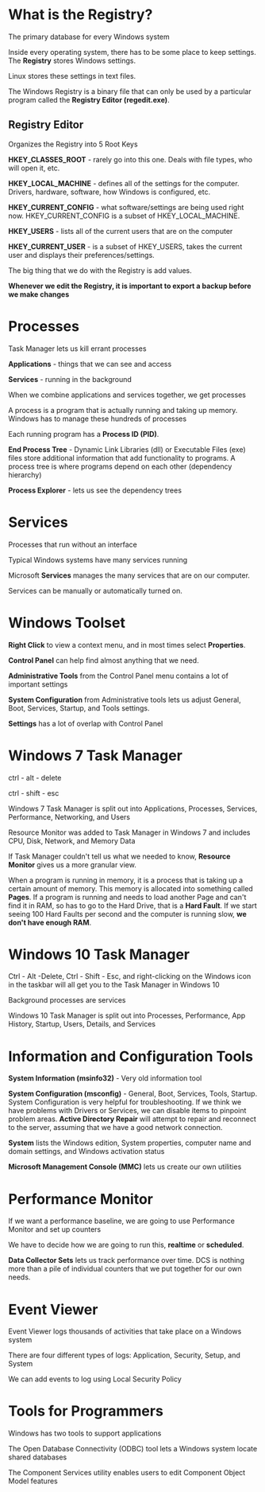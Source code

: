 # What is the Registry?

The primary database for every Windows system

Inside every operating system, there has to be some place to keep settings. The **Registry** stores Windows settings.

Linux stores these settings in text files.

The Windows Registry is a binary file that can only be used by a particular program called the **Registry Editor (regedit.exe)**.

## Registry Editor

Organizes the Registry into 5 Root Keys

**HKEY_CLASSES_ROOT** - rarely go into this one. Deals with file types, who will open it, etc.

**HKEY_LOCAL_MACHINE** - defines all of the settings for the computer. Drivers, hardware, software, how Windows is configured, etc.

**HKEY_CURRENT_CONFIG** - what software/settings are being used right now. HKEY_CURRENT_CONFIG is a subset of HKEY_LOCAL_MACHINE.

**HKEY_USERS** - lists all of the current users that are on the computer

**HKEY_CURRENT_USER** - is a subset of HKEY_USERS, takes the current user and displays their preferences/settings.

The big thing that we do with the Registry is add values.

**Whenever we edit the Registry, it is important to export a backup before we make changes**

# Processes

Task Manager lets us kill errant processes

**Applications** - things that we can see and access

**Services** - running in the background

When we combine applications and services together, we get processes

A process is a program that is actually running and taking up memory. Windows has to manage these hundreds of processes

Each running program has a **Process ID (PID)**.

**End Process Tree** - Dynamic Link Libraries (dll) or Executable Files (exe) files store additional information that add functionality to programs. A process tree is where programs depend on each other (dependency hierarchy)

**Process Explorer** - lets us see the dependency trees

# Services

Processes that run without an interface

Typical Windows systems have many services running

Microsoft **Services** manages the many services that are on our computer.

Services can be manually or automatically turned on.

# Windows Toolset

**Right Click** to view a context menu, and in most times select **Properties**.

**Control Panel** can help find almost anything that we need.

**Administrative Tools** from the Control Panel menu contains a lot of important settings

**System Configuration** from Administrative tools lets us adjust General, Boot, Services, Startup, and Tools settings.

**Settings** has a lot of overlap with Control Panel

# Windows 7 Task Manager

ctrl - alt - delete

ctrl - shift - esc

Windows 7 Task Manager is split out into Applications, Processes, Services, Performance, Networking, and Users

Resource Monitor was added to Task Manager in Windows 7 and includes CPU, Disk, Network, and Memory Data

If Task Manager couldn't tell us what we needed to know, **Resource Monitor** gives us a more granular view.

When a program is running in memory, it is a process that is taking up a certain amount of memory. This memory is allocated into something called **Pages**. If a program is running and needs to load another Page and can't find it in RAM, so has to go to the Hard Drive, that is a **Hard Fault**. If we start seeing 100 Hard Faults per second and the computer is running slow, **we don't have enough RAM**.

# Windows 10 Task Manager

Ctrl - Alt -Delete, Ctrl - Shift - Esc, and right-clicking on the Windows icon in the taskbar will all get you to the Task Manager in Windows 10

Background processes are services

Windows 10 Task Manager is split out into Processes, Performance, App History, Startup, Users, Details, and Services

# Information and Configuration Tools

**System Information (msinfo32)** - Very old information tool

**System Configuration (msconfig)** - General, Boot, Services, Tools, Startup. System Configuration is very helpful for troubleshooting. If we think we have problems with Drivers or Services, we can disable items to pinpoint problem areas. **Active Directory Repair** will attempt to repair and reconnect to the server, assuming that we have a good network connection.

**System** lists the Windows edition, System properties, computer name and domain settings, and Windows activation status

**Microsoft Management Console (MMC)** lets us create our own utilities

# Performance Monitor

If we want a performance baseline, we are going to use Performance Monitor and set up counters

We have to decide how we are going to run this, **realtime** or **scheduled**.

**Data Collector Sets** lets us track performance over time. DCS is nothing more than a pile of individual counters that we put together for our own needs.

# Event Viewer

Event Viewer logs thousands of activities that take place on a Windows system

There are four different types of logs: Application, Security, Setup, and System

We can add events to log using Local Security Policy

# Tools for Programmers

Windows has two tools to support applications

The Open Database Connectivity (ODBC) tool lets a Windows system locate shared databases

The Component Services utility enables users to edit Component Object Model features

